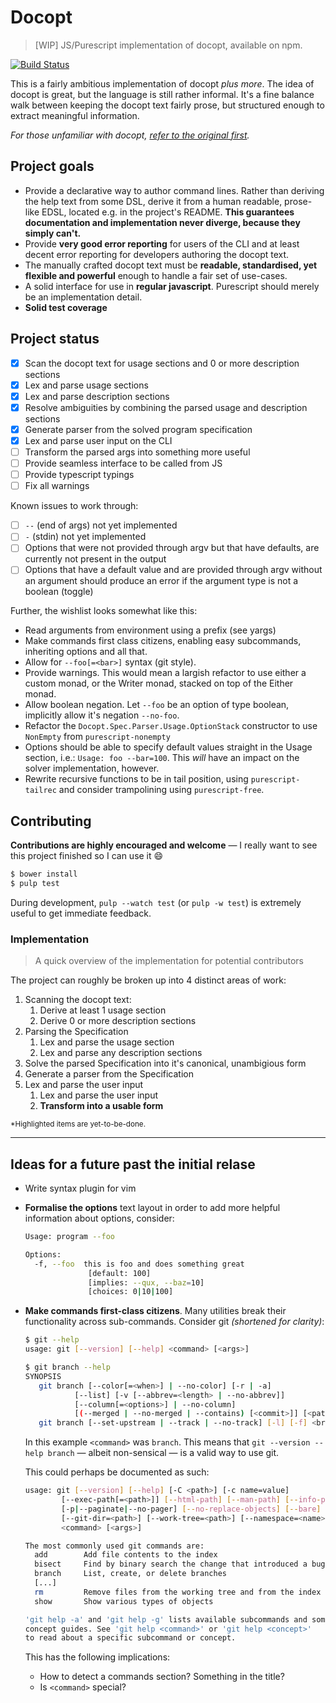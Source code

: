 # Docopt #

> [WIP] JS/Purescript implementation of docopt, available on npm.

[![Build Status](https://travis-ci.org/felixSchl/docopt.svg?branch=development)](https://travis-ci.org/felixSchl/docopt)

This is a fairly ambitious implementation of docopt _plus more_. The idea of
docopt is great, but the language is still rather informal. It's a fine balance
walk between keeping the docopt text fairly prose, but structured enough to
extract meaningful information.

_For those unfamiliar with docopt, [refer to the original first][docopt-orig]._

## Project goals ##

* Provide a declarative way to author command lines. Rather than deriving the
  help text from some DSL, derive it from a human readable, prose-like EDSL,
  located e.g. in the project's README. **This guarantees documentation and
  implementation never diverge, because they simply can't.**
* Provide **very good error reporting** for users of the CLI and at least decent
  error reporting for developers authoring the docopt text.
* The manually crafted docopt text must be **readable, standardised, yet
  flexible and powerful** enough to handle a fair set of use-cases.
* A solid interface for use in **regular javascript**. Purescript should merely
  be an implementation detail.
* **Solid test coverage**

## Project status ##

* [x] Scan the docopt text for usage sections and 0 or more description sections
* [x] Lex and parse usage sections
* [x] Lex and parse description sections
* [x] Resolve ambiguities by combining the parsed usage and description sections
* [x] Generate parser from the solved program specification
* [x] Lex and parse user input on the CLI
* [ ] Transform the parsed args into something more useful
* [ ] Provide seamless interface to be called from JS
* [ ] Provide typescript typings
* [ ] Fix all warnings

Known issues to work through:

* [ ] `--` (end of args) not yet implemented
* [ ] `-` (stdin) not yet implemented
* [ ] Options that were not provided through argv but that have defaults, are
      currently not present in the output
* [ ] Options that have a default value and are provided through argv without an
      argument should produce an error if the argument type is not a boolean
      (toggle)

Further, the wishlist looks somewhat like this:

* Read arguments from environment using a prefix (see yargs)
* Make commands first class citizens, enabling easy subcommands, inheriting
  options and all that.
* Allow for `--foo[=<bar>]` syntax (git style).
* Provide warnings. This would mean a largish refactor to use either a custom
  monad, or the Writer monad, stacked on top of the Either monad.
* Allow boolean negation. Let `--foo` be an option of type boolean, implicitly
  allow it's negation `--no-foo`.
* Refactor the `Docopt.Spec.Parser.Usage.OptionStack` constructor to use
  `NonEmpty` from `purescript-nonempty`
* Options should be able to specify default values straight in the
  Usage section, i.e.: `Usage: foo --bar=100`. This *will* have an impact on the
  solver implementation, however.
* Rewrite recursive functions to be in tail position, using
  `purescript-tailrec` and consider trampolining using `purescript-free`.

## Contributing ##

**Contributions are highly encouraged and welcome** &mdash; I really want to see
this project finished so I can use it :smile:

```sh
$ bower install
$ pulp test
```

During development, `pulp --watch test` (or `pulp -w test`) is extremely useful
to get immediate feedback.

### Implementation ###

> A quick overview of the implementation for potential contributors

The project can roughly be broken up into 4 distinct areas of work:

1. Scanning the docopt text:
    1. Derive at least 1 usage section
    1. Derive 0 or more description sections
1. Parsing the Specification
    1. Lex and parse the usage section
    1. Lex and parse any description sections
1. Solve the parsed Specification into it's canonical, unambigious form
1. Generate a parser from the Specification
1. Lex and parse the user input
    1. Lex and parse the user input
    1. **Transform into a usable form**

<sub>\*Highlighted items are yet-to-be-done.</sub>


---


## Ideas for a future past the initial relase ##

* Write syntax plugin for vim
* **Formalise the options** text layout in order to add more helpful information
  about options, consider:
  ```sh
  Usage: program --foo

  Options:
    -f, --foo  this is foo and does something great
                [default: 100]
                [implies: --qux, --baz=10]
                [choices: 0|10|100]
  ```
* **Make commands first-class citizens**. Many utilities break their
  functionality across sub-commands. Consider git _(shortened for clarity)_:
  ```sh
  $ git --help
  usage: git [--version] [--help] <command> [<args>]

  $ git branch --help
  SYNOPSIS
     git branch [--color[=<when>] | --no-color] [-r | -a]
             [--list] [-v [--abbrev=<length> | --no-abbrev]]
             [--column[=<options>] | --no-column]
             [(--merged | --no-merged | --contains) [<commit>]] [<pattern>...]
     git branch [--set-upstream | --track | --no-track] [-l] [-f] <branchname> [<start-point>]
  ```

  In this example `<command>` was `branch`.
  This means that `git --version --help branch` &mdash; albeit non-sensical
  &mdash; is a valid way to use git.

  This could perhaps be documented as such:

  ```sh
  usage: git [--version] [--help] [-C <path>] [-c name=value]
          [--exec-path[=<path>]] [--html-path] [--man-path] [--info-path]
          [-p|--paginate|--no-pager] [--no-replace-objects] [--bare]
          [--git-dir=<path>] [--work-tree=<path>] [--namespace=<name>]
          <command> [<args>]

  The most commonly used git commands are:
    add        Add file contents to the index
    bisect     Find by binary search the change that introduced a bug
    branch     List, create, or delete branches
    [...]
    rm         Remove files from the working tree and from the index
    show       Show various types of objects

  'git help -a' and 'git help -g' lists available subcommands and some
  concept guides. See 'git help <command>' or 'git help <concept>'
  to read about a specific subcommand or concept.
  ```

  This has the following implications:
    * How to detect a commands section? Something in the title?
    * Is `<command>` special?

[docopt-orig]: http://docopt.org
